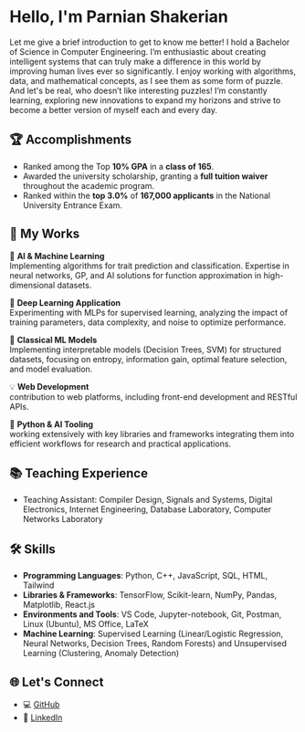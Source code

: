 # Hello, I'm Parnian Shakerian 

Let me give a brief introduction to get to know me better! I hold a Bachelor of Science in Computer Engineering. I’m enthusiastic about creating intelligent systems that can truly make a difference in this world by improving human lives ever so significantly. I enjoy working with algorithms, data, and mathematical concepts, as I see them as some form of puzzle. And let's be real, who doesn’t like interesting puzzles! I’m constantly learning, exploring new innovations to expand my horizons and strive to become a better version of myself each and every day.

## 🏆 Accomplishments
- Ranked among the Top **10% GPA** in a **class of 165**.
- Awarded the university scholarship, granting a **full tuition waiver** throughout the academic program.
- Ranked within the **top 3.0%** of **167,000 applicants** in the National University Entrance Exam.

## 💼 My Works

🤖 **AI & Machine Learning**  
Implementing algorithms for trait prediction and classification. Expertise in neural networks, GP, and AI solutions for function approximation in high-dimensional datasets.

🧠 **Deep Learning Application**  
Experimenting with MLPs for supervised learning, analyzing the impact of training parameters, data complexity, and noise to optimize performance.

🌲 **Classical ML Models**  
Implementing interpretable models (Decision Trees, SVM) for structured datasets, focusing on entropy, information gain, optimal feature selection, and model evaluation.

<!-- ⚡ **Probabilistic Modeling**  
Developing models for anomaly detection using Gaussian probabilistic approaches. Optimization via cross-validation and performance evaluation across varying dimensional datasets.-->

💡 **Web Development**  
contribution to web platforms, including front-end development and RESTful APIs.

🐍 **Python & AI Tooling**  
working extensively with key libraries and frameworks integrating them into efficient workflows for research and practical applications.


## 📚 Teaching Experience
- Teaching Assistant: Compiler Design, Signals and Systems, Digital Electronics, Internet Engineering, Database Laboratory, Computer Networks Laboratory

## 🛠️ Skills
- **Programming Languages**: Python, C++, JavaScript, SQL, HTML, Tailwind
- **Libraries & Frameworks**: TensorFlow, Scikit-learn, NumPy, Pandas, Matplotlib, React.js
- **Environments and Tools**: VS Code, Jupyter-notebook, Git, Postman, Linux (Ubuntu), MS Office, LaTeX
- **Machine Learning**: Supervised Learning (Linear/Logistic Regression, Neural Networks, Decision Trees, Random Forests) and Unsupervised Learning (Clustering, Anomaly Detection)

## 🌐 Let's Connect
- 💻 [GitHub](https://github.com/Parnian-Shakerian)
- 🔗 [LinkedIn](http://www.linkedin.com/in/parnian-shakerian)
